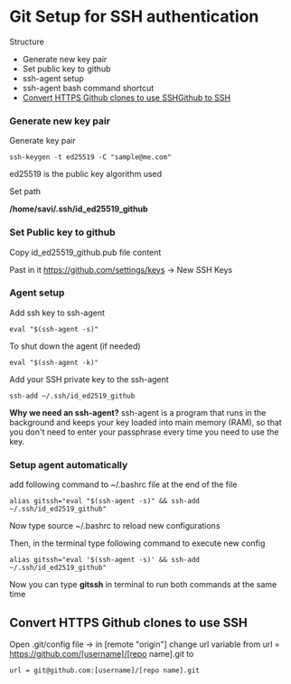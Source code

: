 # Git Setup for SSH authentication

Structure
- Generate new key pair
- Set public key to github
- ssh-agent setup
- ssh-agent bash command shortcut
- [Convert HTTPS Github clones to use SSHGithub to SSH](#git_to_ssh)


### Generate new key pair

Generate key pair

    ssh-keygen -t ed25519 -C "sample@me.com"

ed25519 is the public key algorithm used

Set path

**/home/savi/.ssh/id_ed25519_github**

### Set Public key to github

Copy id_ed25519_github.pub file content

Past in it https://github.com/settings/keys -> New SSH Keys

### Agent setup

Add ssh key to ssh-agent

    eval "$(ssh-agent -s)"

To shut down the agent (if needed)

    eval "$(ssh-agent -k)"


Add your SSH private key to the ssh-agent

    ssh-add ~/.ssh/id_ed2519_github


**Why we need an ssh-agent?**
ssh-agent is a program that runs in the background and keeps your key loaded into main memory (RAM), so that you don't need to enter your passphrase every time you need to use the key. 


### Setup agent automatically 

add following command to ~/.bashrc file at the end of the file

    alias gitssh="eval "$(ssh-agent -s)" && ssh-add ~/.ssh/id_ed2519_github"

Now type source ~/.bashrc to reload new configurations

Then, in the terminal type following command to execute new config

    alias gitssh="eval '$(ssh-agent -s)' && ssh-add ~/.ssh/id_ed2519_github"

Now you can type **gitssh** in terminal to run both commands at the same time



## <a name="git_to_ssh"></a> Convert HTTPS Github clones to use SSH

Open .git/config file -> in [remote "origin"] change url variable from 
    url = https://github.com/[username]/[repo name].git
    to

    url = git@github.com:[username]/[repo name].git

